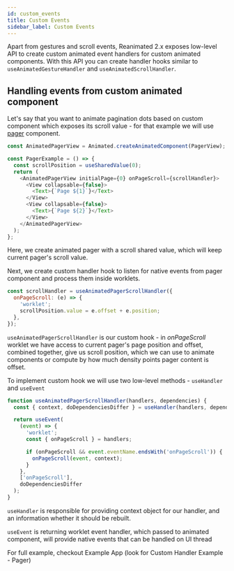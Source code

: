 ```yaml
---
id: custom_events
title: Custom Events
sidebar_label: Custom Events
---
```


Apart from gestures and scroll events, Reanimated 2.x exposes low-level API to create custom animated event handlers for custom animated components. With this API you can create handler hooks similar to `useAnimatedGestureHandler` and `useAnimatedScrollHandler`.

## Handling events from custom animated component

Let's say that you want to animate pagination dots based on custom component which exposes its scroll value - for that example we will use [pager](https://github.com/callstack/react-native-pager-view) component.

```js
const AnimatedPagerView = Animated.createAnimatedComponent(PagerView);

const PagerExample = () => {
  const scrollPosition = useSharedValue(0);
  return (
    <AnimatedPagerView initialPage={0} onPageScroll={scrollHandler}>
      <View collapsable={false}>
        <Text>{`Page ${1}`}</Text>
      </View>
      <View collapsable={false}>
        <Text>{`Page ${2}`}</Text>
      </View>
    </AnimatedPagerView>
  );
};
```

Here, we create animated pager with a scroll shared value, which will keep current pager's scroll value.

Next, we create custom handler hook to listen for native events from pager component and process them inside worklets.

```js
const scrollHandler = useAnimatedPagerScrollHandler({
  onPageScroll: (e) => {
    'worklet';
    scrollPosition.value = e.offset + e.position;
  },
});
```

`useAnimatedPagerScrollHandler` is our custom hook - in _onPageScroll_ worklet we have access to current pager's page position and offset, combined together, give us scroll position, which we can use to animate components or compute by how much density points pager content is offset.

To implement custom hook we will use two low-level methods - `useHandler` and `useEvent`

```js
function useAnimatedPagerScrollHandler(handlers, dependencies) {
  const { context, doDependenciesDiffer } = useHandler(handlers, dependencies);

  return useEvent(
    (event) => {
      'worklet';
      const { onPageScroll } = handlers;

      if (onPageScroll && event.eventName.endsWith('onPageScroll')) {
        onPageScroll(event, context);
      }
    },
    ['onPageScroll'],
    doDependenciesDiffer
  );
}
```

`useHandler` is responsible for providing context object for our handler, and an information whether it should be rebuilt.

`useEvent` is returning worklet event handler, which passed to animated component, will provide native events that can be handled on UI thread

For full example, checkout Example App (look for Custom Handler Example - Pager)
